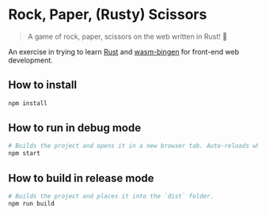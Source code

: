 # Rock, Paper, (Rusty) Scissors

> A game of rock, paper, scissors on the web written in Rust! 🦀

An exercise in trying to learn [Rust](https://www.rust-lang.org/) and [wasm-bingen](https://github.com/rustwasm/wasm-bindgen) for front-end web development.

## How to install

```sh
npm install
```

## How to run in debug mode

```sh
# Builds the project and opens it in a new browser tab. Auto-reloads when the project changes.
npm start
```

## How to build in release mode

```sh
# Builds the project and places it into the `dist` folder.
npm run build
```